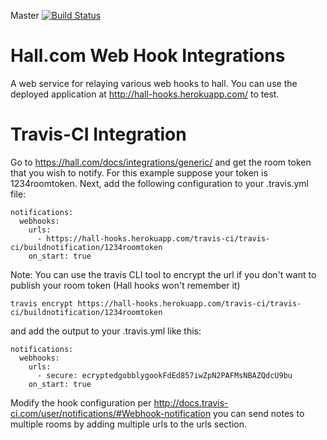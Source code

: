 Master [![Build Status](https://travis-ci.org/drdamour/hall-hooks.png?branch=master)](https://travis-ci.org/drdamour/hall-hooks)

Hall.com Web Hook Integrations
==============================

A web service for relaying various web hooks to hall.  You can use the deployed application at http://hall-hooks.herokuapp.com/ to test.

Travis-CI Integration
==============================
Go to https://hall.com/docs/integrations/generic/ and get the room token that you wish to notify.  For this example suppose your token is 1234roomtoken.  Next, add the following configuration to your .travis.yml file:

```
notifications:
  webhooks:
    urls:
      - https://hall-hooks.herokuapp.com/travis-ci/travis-ci/buildnotification/1234roomtoken
    on_start: true
```

Note: You can use the travis CLI tool to encrypt the url if you don't want to publish your room token (Hall hooks won't remember it)

```
travis encrypt https://hall-hooks.herokuapp.com/travis-ci/travis-ci/buildnotification/1234roomtoken
```

and add the output to your .travis.yml like this:
```
notifications:
  webhooks:
    urls:
      - secure: ecryptedgobblygookFdEd857iwZpN2PAFMsNBAZQdcU9bu
    on_start: true
```
Modify the hook configuration per http://docs.travis-ci.com/user/notifications/#Webhook-notification you can send notes to multiple rooms by adding multiple urls to the urls section.
